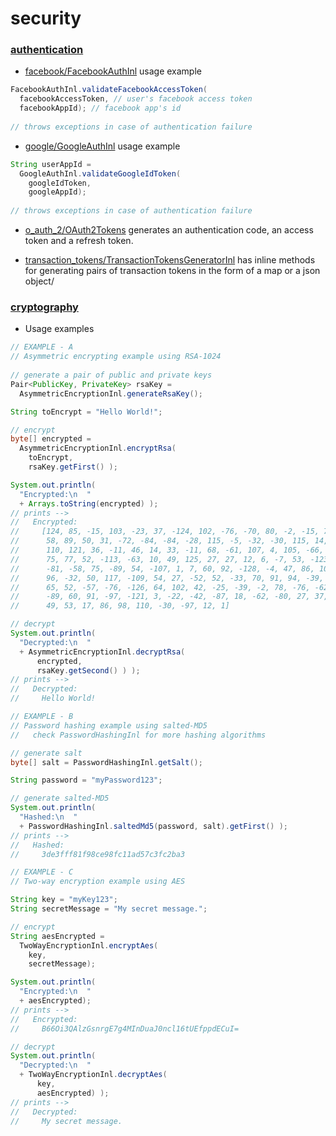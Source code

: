 # security

### [authentication](https://github.com/vangav/vos_backend/tree/master/src/com/vangav/backend/security/authentication)

+ [facebook/FacebookAuthInl](https://github.com/vangav/vos_backend/blob/master/src/com/vangav/backend/security/authentication/facebook/FacebookAuthInl.java) usage example
```java
FacebookAuthInl.validateFacebookAccessToken(
  facebookAccessToken, // user's facebook access token
  facebookAppId); // facebook app's id
  
// throws exceptions in case of authentication failure
```

+ [google/GoogleAuthInl](https://github.com/vangav/vos_backend/blob/master/src/com/vangav/backend/security/authentication/google/GoogleAuthInl.java) usage example
```java
String userAppId =
  GoogleAuthInl.validateGoogleIdToken(
    googleIdToken,
    googleAppId);
  
// throws exceptions in case of authentication failure
```

+ [o_auth_2/OAuth2Tokens](https://github.com/vangav/vos_backend/blob/master/src/com/vangav/backend/security/authentication/o_auth_2/OAuth2Tokens.java) generates an authentication code, an access token and a refresh token.

+ [transaction_tokens/TransactionTokensGeneratorInl](https://github.com/vangav/vos_backend/blob/master/src/com/vangav/backend/security/authentication/transaction_tokens/TransactionTokensGeneratorInl.java) has inline methods for generating pairs of transaction tokens in the form of a map or a json object/

### [cryptography](https://github.com/vangav/vos_backend/tree/master/src/com/vangav/backend/security/cryptography)

+ Usage examples
```java
// EXAMPLE - A
// Asymmetric encrypting example using RSA-1024
    
// generate a pair of public and private keys
Pair<PublicKey, PrivateKey> rsaKey =
  AsymmetricEncryptionInl.generateRsaKey();

String toEncrypt = "Hello World!";

// encrypt
byte[] encrypted =
  AsymmetricEncryptionInl.encryptRsa(
    toEncrypt,
    rsaKey.getFirst() );

System.out.println(
  "Encrypted:\n  "
  + Arrays.toString(encrypted) );
// prints -->
//   Encrypted:
//     [124, 85, -15, 103, -23, 37, -124, 102, -76, -70, 80, -2, -15, 71,
//      58, 89, 50, 31, -72, -84, -84, -28, 115, -5, -32, -30, 115, 14, 46,
//      110, 121, 36, -11, 46, 14, 33, -11, 68, -61, 107, 4, 105, -66, 94,
//      75, 77, 52, -113, -63, 10, 49, 125, 27, 27, 12, 6, -7, 53, -123,
//      -81, -58, 75, -89, 54, -107, 1, 7, 60, 92, -128, -4, 47, 86, 106,
//      96, -32, 50, 117, -109, 54, 27, -52, 52, -33, 70, 91, 94, -39, 69,
//      65, 52, -57, -76, -126, 64, 102, 42, -25, -39, -2, 78, -76, -62,
//      -89, 60, 91, -97, -121, 3, -22, -42, -87, 18, -62, -80, 27, 37, 83,
//      49, 53, 17, 86, 98, 110, -30, -97, 12, 1]

// decrypt
System.out.println(
  "Decrypted:\n  "
  + AsymmetricEncryptionInl.decryptRsa(
      encrypted,
      rsaKey.getSecond() ) );
// prints -->
//   Decrypted:
//     Hello World!

// EXAMPLE - B
// Password hashing example using salted-MD5
//   check PasswordHashingInl for more hashing algorithms

// generate salt
byte[] salt = PasswordHashingInl.getSalt();

String password = "myPassword123";

// generate salted-MD5
System.out.println(
  "Hashed:\n  "
  + PasswordHashingInl.saltedMd5(password, salt).getFirst() );
// prints -->
//   Hashed:
//     3de3fff81f98ce98fc11ad57c3fc2ba3

// EXAMPLE - C
// Two-way encryption example using AES

String key = "myKey123";
String secretMessage = "My secret message.";

// encrypt
String aesEncrypted =
  TwoWayEncryptionInl.encryptAes(
    key,
    secretMessage);

System.out.println(
  "Encrypted:\n  "
  + aesEncrypted);
// prints -->
//   Encrypted:
//     B66Oi3QAlzGsnrgE7g4MInDuaJ0ncl16tUEfppdECuI=

// decrypt
System.out.println(
  "Decrypted:\n  "
  + TwoWayEncryptionInl.decryptAes(
      key,
      aesEncrypted) );
// prints -->
//   Decrypted:
//     My secret message.
```


